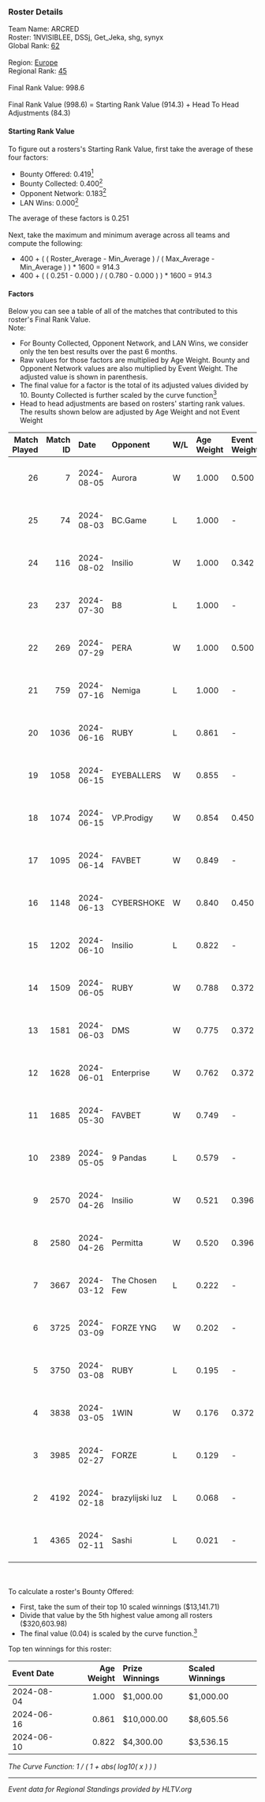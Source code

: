 ### Roster Details<br />
Team Name: ARCRED<br />
Roster: 1NVISIBLEE, DSSj, Get_Jeka, shg, synyx<br />
Global Rank: [62](../standings_global.md)<br />
<br />
Region: [Europe]( ../standings_europe.md)<br />
Regional Rank: [45]( ../standings_europe.md)<br />
<br />
Final Rank Value:  998.6<br />
<br />
Final Rank Value (998.6) = Starting Rank Value (914.3) + Head To Head Adjustments (84.3)<br />

#### Starting Rank Value<br />
To figure out a rosters's Starting Rank Value, first take the average of these four factors:<br />
- Bounty Offered: 0.419[<sup>1</sup>](#table2)
- Bounty Collected: 0.400[<sup>2</sup>](#table1)
- Opponent Network: 0.183[<sup>2</sup>](#table1)
- LAN Wins: 0.000[<sup>2</sup>](#table1)

The average of these factors is 0.251<br />
<br />
Next, take the maximum and minimum average across all teams and compute the following:<br />
- 400 + ( ( Roster_Average - Min_Average ) / ( Max_Average - Min_Average ) ) * 1600 = 914.3
- 400 + ( ( 0.251 - 0.000 ) / ( 0.780 - 0.000 ) ) * 1600 = 914.3


#### Factors<br />
Below you can see a table of all of the matches that contributed to this roster's Final Rank Value.<br />
Note:<br />

- For Bounty Collected, Opponent Network, and LAN Wins, we consider only the ten best results over the past 6 months.
- Raw values for those factors are multiplied by Age Weight. Bounty and Opponent Network values are also multiplied by Event Weight. The adjusted value is shown in parenthesis.
- The final value for a factor is the total of its adjusted values divided by 10. Bounty Collected is further scaled by the curve function[<sup>3</sup>](#curveFunction)
- Head to head adjustments are based on rosters' starting rank values. The results shown below are adjusted by Age Weight and not Event Weight
<span id="table1"></span><br />


| Match Played | Match ID | Date       | Opponent        | W/L | Age Weight | Event Weight | Bounty Collected | Opponent Network | LAN Wins  | H2H Adj. | Roster                                 |
| -: | -: | :- | :- | :- | :- | :- | :- | :- | :- | -: | :- |
|           26 |        7 | 2024-08-05 | Aurora          | W   | 1.000      | 0.500        | 0.421 (0.210)    | 0.776 (0.388)    | 0 (0.000) |    28.81 | 1NVISIBLEE, DSSj, Get_Jeka, shg, synyx |
|           25 |       74 | 2024-08-03 | BC.Game         | L   | 1.000      | -            | -                | -                | -         |   -17.41 | 1NVISIBLEE, DSSj, Get_Jeka, shg, synyx |
|           24 |      116 | 2024-08-02 | Insilio         | W   | 1.000      | 0.342        | 0.023 (0.008)    | 0.552 (0.189)    | 0 (0.000) |    14.66 | 1NVISIBLEE, DSSj, Get_Jeka, shg, synyx |
|           23 |      237 | 2024-07-30 | B8              | L   | 1.000      | -            | -                | -                | -         |    -8.48 | 1NVISIBLEE, DSSj, Get_Jeka, shg, synyx |
|           22 |      269 | 2024-07-29 | PERA            | W   | 1.000      | 0.500        | 0.048 (0.024)    | 0.445 (0.223)    | 0 (0.000) |    15.24 | 1NVISIBLEE, DSSj, Get_Jeka, shg, synyx |
|           21 |      759 | 2024-07-16 | Nemiga          | L   | 1.000      | -            | -                | -                | -         |    -7.29 | 1NVISIBLEE, DSSj, Get_Jeka, shg, synyx |
|           20 |     1036 | 2024-06-16 | RUBY            | L   | 0.861      | -            | -                | -                | -         |   -16.63 | 1NVISIBLEE, DSSj, Get_Jeka, shg, synyx |
|           19 |     1058 | 2024-06-15 | EYEBALLERS      | W   | 0.855      | -            | -                | -                | 0 (0.000) |     9.98 | 1NVISIBLEE, DSSj, Get_Jeka, shg, synyx |
|           18 |     1074 | 2024-06-15 | VP.Prodigy      | W   | 0.854      | 0.450        | 0.025 (0.010)    | 0.392 (0.150)    | 0 (0.000) |    10.73 | 1NVISIBLEE, DSSj, Get_Jeka, shg, synyx |
|           17 |     1095 | 2024-06-14 | FAVBET          | W   | 0.849      | -            | -                | -                | 0 (0.000) |     8.94 | 1NVISIBLEE, DSSj, Get_Jeka, shg, synyx |
|           16 |     1148 | 2024-06-13 | CYBERSHOKE      | W   | 0.840      | 0.450        | 0.039 (0.015)    | 0.347 (0.131)    | 0 (0.000) |    10.85 | 1NVISIBLEE, DSSj, Get_Jeka, shg, synyx |
|           15 |     1202 | 2024-06-10 | Insilio         | L   | 0.822      | -            | -                | -                | -         |   -11.92 | 1NVISIBLEE, DSSj, Get_Jeka, shg, synyx |
|           14 |     1509 | 2024-06-05 | RUBY            | W   | 0.788      | 0.372        | 0.095 (0.028)    | 0.491 (0.144)    | 0 (0.000) |    11.73 | 1NVISIBLEE, DSSj, Get_Jeka, shg, synyx |
|           13 |     1581 | 2024-06-03 | DMS             | W   | 0.775      | 0.372        | -                | 0.437 (0.126)    | 0 (0.000) |    13.81 | 1NVISIBLEE, DSSj, Get_Jeka, shg, synyx |
|           12 |     1628 | 2024-06-01 | Enterprise      | W   | 0.762      | 0.372        | 0.039 (0.011)    | 0.616 (0.175)    | 0 (0.000) |    11.67 | 1NVISIBLEE, DSSj, Get_Jeka, shg, synyx |
|           11 |     1685 | 2024-05-30 | FAVBET          | W   | 0.749      | -            | -                | -                | -         |     7.86 | 1NVISIBLEE, DSSj, Get_Jeka, shg, synyx |
|           10 |     2389 | 2024-05-05 | 9 Pandas        | L   | 0.579      | -            | -                | -                | -         |    -7.35 | 1NVISIBLEE, DSSj, Get_Jeka, shg, synyx |
|            9 |     2570 | 2024-04-26 | Insilio         | W   | 0.521      | 0.396        | 0.023 (0.005)    | 0.552 (0.114)    | -         |     8.47 | 1NVISIBLEE, DSSj, Get_Jeka, shg, synyx |
|            8 |     2580 | 2024-04-26 | Permitta        | W   | 0.520      | 0.396        | 0.023 (0.005)    | 0.940 (0.194)    | -         |     9.50 | 1NVISIBLEE, DSSj, Get_Jeka, shg, synyx |
|            7 |     3667 | 2024-03-12 | The Chosen Few  | L   | 0.222      | -            | -                | -                | -         |    -5.49 | 1NVISIBLEE, DSSj, Get_Jeka, shg, synyx |
|            6 |     3725 | 2024-03-09 | FORZE YNG       | W   | 0.202      | -            | -                | -                | -         |     0.34 | 1NVISIBLEE, DSSj, Get_Jeka, shg, synyx |
|            5 |     3750 | 2024-03-08 | RUBY            | L   | 0.195      | -            | -                | -                | -         |    -2.93 | 1NVISIBLEE, DSSj, Get_Jeka, shg, synyx |
|            4 |     3838 | 2024-03-05 | 1WIN            | W   | 0.176      | 0.372        | 0.033 (0.002)    | -                | -         |     2.92 | 1NVISIBLEE, DSSj, Get_Jeka, shg, synyx |
|            3 |     3985 | 2024-02-27 | FORZE           | L   | 0.129      | -            | -                | -                | -         |    -2.19 | 1NVISIBLEE, DSSj, Get_Jeka, shg, synyx |
|            2 |     4192 | 2024-02-18 | brazylijski luz | L   | 0.068      | -            | -                | -                | -         |    -1.42 | 1NVISIBLEE, DSSj, Get_Jeka, shg, synyx |
|            1 |     4365 | 2024-02-11 | Sashi           | L   | 0.021      | -            | -                | -                | -         |    -0.13 | 1NVISIBLEE, DSSj, Get_Jeka, shg, synyx |

<br />
<span id="table2"></span><br />
To calculate a roster's Bounty Offered:<br />

- First, take the sum of their top 10 scaled winnings ($13,141.71)
- Divide that value by the 5th highest value among all rosters ($320,603.98)
- The final value (0.04) is scaled by the curve function.[<sup>3</sup>](#curveFunction)

Top ten winnings for this roster:<br />

| Event Date | Age Weight | Prize Winnings | Scaled Winnings |
| :- | -: | :- | :- |
| 2024-08-04 |      1.000 | $1,000.00      | $1,000.00       |
| 2024-06-16 |      0.861 | $10,000.00     | $8,605.56       |
| 2024-06-10 |      0.822 | $4,300.00      | $3,536.15       |


<span id="curveFunction"></span>_The Curve Function: 1 / ( 1 + abs( log10( x ) ) )_<br />

---
_Event data for Regional Standings provided by HLTV.org_<br />
